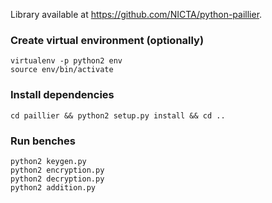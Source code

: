Library available at https://github.com/NICTA/python-paillier.

### Create virtual environment (optionally)
```
virtualenv -p python2 env
source env/bin/activate
```

### Install dependencies
```
cd paillier && python2 setup.py install && cd ..
```

### Run benches
```
python2 keygen.py
python2 encryption.py
python2 decryption.py
python2 addition.py
```
